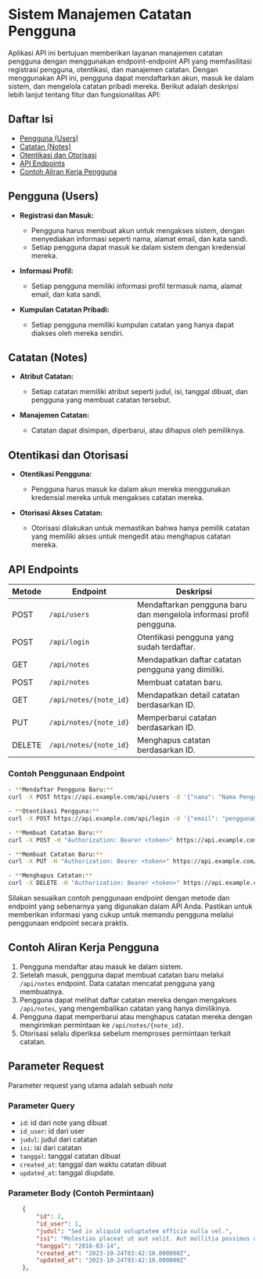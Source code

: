 # Sistem Manajemen Catatan Pengguna

Aplikasi API ini bertujuan memberikan layanan manajemen catatan pengguna dengan menggunakan endpoint-endpoint API yang memfasilitasi registrasi pengguna, otentikasi, dan manajemen catatan. Dengan menggunakan API ini, pengguna dapat mendaftarkan akun, masuk ke dalam sistem, dan mengelola catatan pribadi mereka. Berikut adalah deskripsi lebih lanjut tentang fitur dan fungsionalitas API:

## Daftar Isi

- [Pengguna (Users)](#pengguna-users)
- [Catatan (Notes)](#catatan-notes)
- [Otentikasi dan Otorisasi](#otentikasi-dan-otorisasi)
- [API Endpoints](#api-endpoints)
- [Contoh Aliran Kerja Pengguna](#contoh-aliran-kerja-pengguna)

## Pengguna (Users)

- **Registrasi dan Masuk:**
  - Pengguna harus membuat akun untuk mengakses sistem, dengan menyediakan informasi seperti nama, alamat email, dan kata sandi.
  - Setiap pengguna dapat masuk ke dalam sistem dengan kredensial mereka.

- **Informasi Profil:**
  - Setiap pengguna memiliki informasi profil termasuk nama, alamat email, dan kata sandi.

- **Kumpulan Catatan Pribadi:**
  - Setiap pengguna memiliki kumpulan catatan yang hanya dapat diakses oleh mereka sendiri.

## Catatan (Notes)

- **Atribut Catatan:**
  - Setiap catatan memiliki atribut seperti judul, isi, tanggal dibuat, dan pengguna yang membuat catatan tersebut.

- **Manajemen Catatan:**
  - Catatan dapat disimpan, diperbarui, atau dihapus oleh pemiliknya.

## Otentikasi dan Otorisasi

- **Otentikasi Pengguna:**
  - Pengguna harus masuk ke dalam akun mereka menggunakan kredensial mereka untuk mengakses catatan mereka.

- **Otorisasi Akses Catatan:**
  - Otorisasi dilakukan untuk memastikan bahwa hanya pemilik catatan yang memiliki akses untuk mengedit atau menghapus catatan mereka.

## API Endpoints

| Metode | Endpoint                | Deskripsi                                         |
|--------|-------------------------|---------------------------------------------------|
| POST   | `/api/users`            | Mendaftarkan pengguna baru dan mengelola informasi profil pengguna. |
| POST   | `/api/login`            | Otentikasi pengguna yang sudah terdaftar.          |
| GET    | `/api/notes`            | Mendapatkan daftar catatan pengguna yang dimiliki. |
| POST   | `/api/notes`            | Membuat catatan baru.                              |
| GET    | `/api/notes/{note_id}`  | Mendapatkan detail catatan berdasarkan ID.         |
| PUT    | `/api/notes/{note_id}`  | Memperbarui catatan berdasarkan ID.                |
| DELETE | `/api/notes/{note_id}`  | Menghapus catatan berdasarkan ID.                  |

### Contoh Penggunaan Endpoint

```bash
- **Mendaftar Pengguna Baru:**
curl -X POST https://api.example.com/api/users -d '{"nama": "Nama Pengguna", "email": "pengguna@example.com", "sandi": "kata_sandi"}'

- **Otentikasi Pengguna:**
curl -X POST https://api.example.com/api/login -d '{"email": "pengguna@example.com", "sandi": "kata_sandi"}'

- **Membuat Catatan Baru:**
curl -X POST -H "Authorization: Bearer <token>" https://api.example.com/api/notes -d '{"judul": "Judul Catatan", "isi": "Isi catatan..."}'

- **Membuat Catatan Baru:**
curl -X PUT -H "Authorization: Bearer <token>" https://api.example.com/api/notes/1 -d '{"judul": "Judul Baru", "isi": "Isi catatan yang diperbarui..."}'

- **Menghapus Catatan:**
curl -X DELETE -H "Authorization: Bearer <token>" https://api.example.com/api/notes/1
```

Silakan sesuaikan contoh penggunaan endpoint dengan metode dan endpoint yang sebenarnya yang digunakan dalam API Anda. Pastikan untuk memberikan informasi yang cukup untuk memandu pengguna melalui penggunaan endpoint secara praktis.

## Contoh Aliran Kerja Pengguna

1. Pengguna mendaftar atau masuk ke dalam sistem.
2. Setelah masuk, pengguna dapat membuat catatan baru melalui `/api/notes` endpoint. Data catatan mencatat pengguna yang membuatnya.
3. Pengguna dapat melihat daftar catatan mereka dengan mengakses `/api/notes`, yang mengembalikan catatan yang hanya dimilikinya.
4. Pengguna dapat memperbarui atau menghapus catatan mereka dengan mengirimkan permintaan ke `/api/notes/{note_id}`.
5. Otorisasi selalu diperiksa sebelum memproses permintaan terkait catatan.

## Parameter Request
Parameter request yang utama adalah sebuah *note*
### Parameter Query

- `id`: id dari note yang dibuat
- `id_user`: id dari user
- `judul`: judul dari catatan
- `isi`: isi dari catatan
- `tanggal`: tanggal catatan dibuat
- `created_at`: tanggal dan waktu catatan dibuat
- `updated_at`: tanggal diupdate.

### Parameter Body (Contoh Permintaan)

```json
    {
        "id": 2,
        "id_user": 1,
        "judul": "Sed in aliquid voluptatem officia nulla vel.",
        "isi": "Molestias placeat ut aut velit. Aut mollitia possimus ut et. Dolorem facere aut dolores possimus nam eos.",
        "tanggal": "2016-03-14",
        "created_at": "2023-10-24T03:42:10.000000Z",
        "updated_at": "2023-10-24T03:42:10.000000Z"
    },
```
